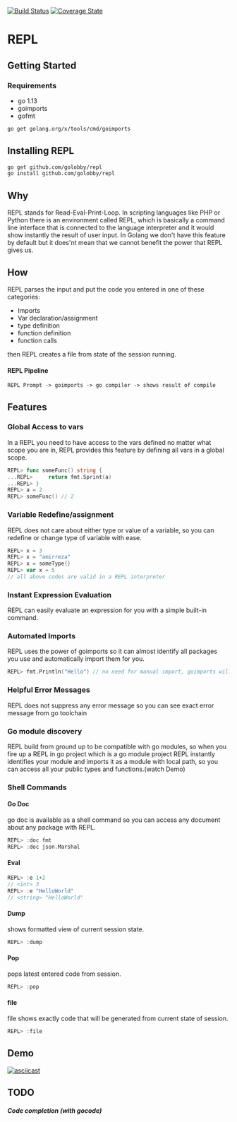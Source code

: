 [![Build Status](https://travis-ci.org/golobby/repl.png?branch=master)](https://travis-ci.org/golobby/repl)
[![Coverage State](https://coveralls.io/repos/github/golobby/repl/badge.png?branch=master)](https://coveralls.io/github/golobby/repl)
# REPL
## Getting Started

### Requirements
- go 1.13
- goimports
- gofmt
```bash
go get golang.org/x/tools/cmd/goimports
```

## Installing REPL
```bash
go get github.com/golobby/repl
go install github.com/golobby/repl
```
####
## Why
REPL stands for Read-Eval-Print-Loop. In scripting languages like PHP or Python there is an environment called REPL, which is 
basically a command line interface that is connected to the language interpreter and it would show instantly the result of 
user input. In Golang we don't have this feature by default but it does'nt mean that we cannot benefit the power that REPL gives
us.

## How
REPL parses the input and put the code you entered in one of these categories:
- Imports
- Var declaration/assignment
- type definition
- function definition
- function calls

then REPL creates a file from state of the session running.

#### REPL Pipeline
`REPL Prompt -> goimports -> go compiler -> shows result of compile`

## Features

### Global Access to vars
In a REPL you need to have access to the vars defined no matter what scope you are in, REPL provides this feature by
defining all vars in a global scope.
```go
REPL> func someFunc() string {
...REPL>     return fmt.Sprint(a)
...REPL> }
REPL> a = 2
REPL> someFunc() // 2
```

### Variable Redefine/assignment
REPL does not care about either type or value of a variable, so you can redefine or change type of variable with ease.
```go
REPL> x = 3
REPL> x = "amirreza"
REPL> x = someType{}
REPL> var x = 5
// all above codes are valid in a REPL interpreter
```

### Instant Expression Evaluation
REPL can easily evaluate an expression for you with a simple built-in command.

### Automated Imports
REPL uses the power of goimports so it can almost identify all packages you use and automatically import them for you.
```go
REPL> fmt.Println("Hello") // no need for manual import, goimports will take care of that
```

### Helpful Error Messages
REPL does not suppress any error message so you can see exact error message from go toolchain

### Go module discovery
REPL build from ground up to be compatible with go modules, so when you fire up a REPL in go project which is a go module project
REPL instantly identifies your module and imports it as a module with local path, so you can access all your public 
types and functions.(watch Demo)

### Shell Commands

#### Go Doc
go doc is available as a shell command so you can access any document about any package with REPL.
```go
REPL> :doc fmt
REPL> :doc json.Marshal
```
#### Eval
```go
REPL> :e 1+2
// <int> 3
REPL> :e "HelloWorld"
// <string> "HelloWorld"
```
#### Dump
shows formatted view of current session state.
```go
REPL> :dump
```
#### Pop
pops latest entered code from session.
```go
REPL> :pop
```

#### file
file shows exactly code that will be generated from current state of session.
```go
REPL> :file
```
## Demo
[![asciicast](https://asciinema.org/a/273628.svg)](https://asciinema.org/a/273628)
## TODO
##### Code completion (with gocode)
